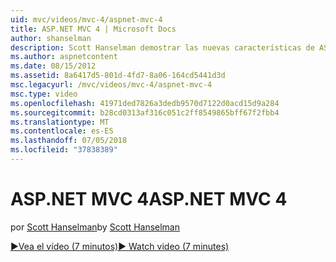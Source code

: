 ```yaml
---
uid: mvc/videos/mvc-4/aspnet-mvc-4
title: ASP.NET MVC 4 | Microsoft Docs
author: shanselman
description: Scott Hanselman demostrar las nuevas características de ASP.NET MVC 4.
ms.author: aspnetcontent
ms.date: 08/15/2012
ms.assetid: 8a6417d5-801d-4fd7-8a06-164cd5441d3d
msc.legacyurl: /mvc/videos/mvc-4/aspnet-mvc-4
msc.type: video
ms.openlocfilehash: 41971ded7826a3dedb9570d7122d0acd15d9a284
ms.sourcegitcommit: b28cd0313af316c051c2ff8549865bff67f2fbb4
ms.translationtype: MT
ms.contentlocale: es-ES
ms.lasthandoff: 07/05/2018
ms.locfileid: "37838389"
---
```

<a name="aspnet-mvc-4"></a><span data-ttu-id="efe52-103">ASP.NET MVC 4</span><span class="sxs-lookup"><span data-stu-id="efe52-103">ASP.NET MVC 4</span></span>
====================
<span data-ttu-id="efe52-104">por [Scott Hanselman](https://github.com/shanselman)</span><span class="sxs-lookup"><span data-stu-id="efe52-104">by [Scott Hanselman](https://github.com/shanselman)</span></span>

[<span data-ttu-id="efe52-105">&#9654;Vea el vídeo (7 minutos)</span><span class="sxs-lookup"><span data-stu-id="efe52-105">&#9654; Watch video (7 minutes)</span></span>](https://channel9.msdn.com/Blogs/ASP-NET-Site-Videos/aspnet-mvc-4)
